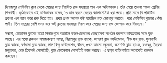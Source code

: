 দিনাজপুর মেডিসিন ক্লাব থেকে মেয়ের জন্য নিয়মিত রক্ত সহায়তা পান এক অভিভাবক। তাঁর মেয়ে তানহা পঞ্চম শ্রেণির শিক্ষার্থী। মুঠোফোনে ওই অভিভাবক বলেন, ‘৬ মাস বয়সে মেয়ের থ্যালাসেমিয়া ধরা পড়ে। প্রতি মাসে বি পজিটিভ গ্রুপের এক ব্যাগ করে রক্ত দিতে হয়। প্রথম প্রথম অনেক কষ্ট হয়েছিল রক্ত জোগাড় করতে। পরে মেডিসিন ক্লাবের খোঁজ পাই। তিন বছরের বেশি সময় ধরে ওই ক্লাবের সদস্যরা নিয়ম করে মেয়ের জন্য রক্ত জোগাড় করে দিচ্ছেন।’

সন্ধানী, মেডিসিন ক্লাবের মতো দিনাজপুরে বর্তমানে ডজনখানেকের স্বেচ্ছাসেবী সংগঠন রক্তদান কার্যক্রমের সঙ্গে যুক্ত আছে। এর মধ্যে রক্তদান সমাজকল্যাণ সংস্থা, বিরামপুর ব্লাড ব্যাংক, জাগরণ ব্লাড ফাউন্ডেশন, নীড ফর ব্লাড, ফুলবাড়ী ব্লাড ব্যাংক, বর্ণমালা ব্লাড ব্যাংক, লাল বিন্দু ফাউন্ডেশন, বাঁধন, প্রথম আলো বন্ধুসভা, জনশক্তি ব্লাড ব্যাংক, রক্তবন্ধু, তৈয়বা মজুমদার, রেড ক্রিসেন্ট সোসাইটি, ব্লাড ডোনেশান সোসাইটি কাজ করছে। এ ছাড়া ব্যক্তিপর্যায়ে অনেকেই রক্তদান করছেন।

